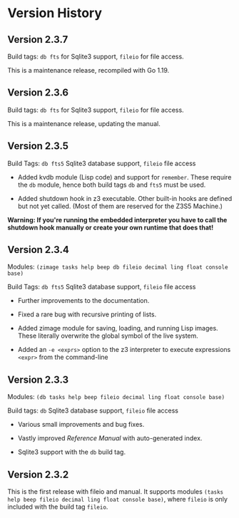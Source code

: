# Version History

## Version 2.3.7

Build tags: `db fts` for Sqlite3 support, `fileio` for file access.

This is a maintenance release, recompiled with Go 1.19.

## Version 2.3.6

Build tags: `db fts` for Sqlite3 support, `fileio` for file access.

This is a maintenance release, updating the manual.

## Version 2.3.5

Build Tags: `db fts5` Sqlite3 database support, `fileio` file access

- Added kvdb module (Lisp code) and support for `remember`. These require the `db` module, hence both build tags `db` and `fts5` must be used.

- Added shutdown hook in z3 executable. Other built-in hooks are defined but not yet called. (Most of them are reserved for the Z3S5 Machine.)

**Warning: If you're running the embedded interpreter you have to call the shutdown hook manually or create your own runtime that does that!**

## Version 2.3.4

Modules: `(zimage tasks help beep db fileio decimal ling float console base)`

Build Tags: `db fts5` Sqlite3 database support, `fileio` file access

- Further improvements to the documentation.

- Fixed a rare bug with recursive printing of lists.

- Added zimage module for saving, loading, and running Lisp images. These literally overwrite the global symbol of the live system.

- Added an `-e <exprs>` option to the z3 interpreter to execute expressions `<expr>` from the command-line 

## Version 2.3.3

Modules: `(db tasks help beep fileio decimal ling float console base)`

Build tags: `db` Sqlite3 database support, `fileio` file access

- Various small improvements and bug fixes.

- Vastly improved *Reference Manual* with auto-generated index.

- Sqlite3 support with the `db` build tag.

## Version 2.3.2

This is the first release with fileio and manual. It supports modules `(tasks help beep fileio decimal ling float console base)`, where `fileio` is only included with the build tag `fileio`.

